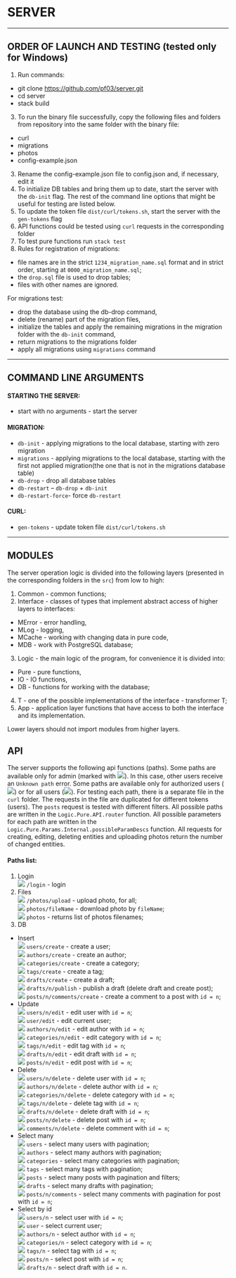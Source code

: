 # SERVER
*** 
## ORDER OF LAUNCH AND TESTING (tested only for Windows)

1.	Run commands:
   * git clone https://github.com/pf03/server.git
   * cd server
   * stack build
3. To run the binary file successfully, copy the following files and folders from repository into the same folder with the binary file:
* curl
* migrations
* photos
* config-example.json
3. Rename the config-example.json file to config.json and, if necessary, edit it
4. To initialize DB tables and bring them up to date, start the server with the `db-init` flag. The rest of the command line options that might be useful for testing are listed below.
3. To update the token file `dist/curl/tokens.sh`, start the server with the `gen-tokens` flag
4. API functions could be tested using `curl` requests in the corresponding folder
5. To test pure functions run `stack test`
6. Rules for registration of migrations:
* file names are in the strict `1234_migration_name.sql` format and in strict order, starting at `0000_migration_name.sql`;
* the `drop.sql` file is used to drop tables;
* files with other names are ignored.

For migrations test:
* drop the database using the db-drop command,
* delete (rename) part of the migration files,
* initialize the tables and apply the remaining migrations  in the migration folder with the `db-init` command,
* return migrations to the migrations folder
* apply all migrations using `migrations` command
***
## COMMAND LINE ARGUMENTS

#### STARTING THE SERVER:
  
* start with no arguments - start the server

#### MIGRATION:
  
* `db-init`         - applying migrations to the local database, starting with zero migration
* `migrations`      - applying migrations to the local database, starting with the first not applied migration(the one that is not in the migrations database table)
* `db-drop`         - drop all database tables
* `db-restart`      – `db-drop` + `db-init`
* `db-restart-force`- force `db-restart`

#### CURL:
  
* `gen-tokens`      - update token file `dist/curl/tokens.sh`

***
## MODULES

The server operation logic is divided into the following layers (presented in the corresponding folders in the `src`) from low to high:
1. Common       - common functions;
2. Interface    - classes of types that implement abstract access of higher layers to interfaces:
  * MError  - error handling,
  * MLog    - logging,
  * MCache  - working with changing data in pure code,
  * MDB     - work with PostgreSQL database;
3. Logic        - the main logic of the program, for convenience it is divided into:
  * Pure    - pure functions,
  * IO      - IO functions,
  * DB      - functions for working with the database;
4. T        - one of the possible implementations of the interface - transformer T;
5. App      - application layer functions that have access to both the interface and its implementation.

Lower layers should not import modules from higher layers.

## API

The server supports the following api functions (paths). Some paths are available only for admin (marked with ![](https://via.placeholder.com/15/ff0000/000000?text=+)). In this case, other users receive an `Unknown path` error. Some paths are available only for authorized users (![](https://via.placeholder.com/15/0000ff/000000?text=+)) or for all users (![](https://via.placeholder.com/15/00ff00/000000?text=+)). For testing each path, there is a separate file in the `curl` folder. The requests in the file are duplicated for different tokens (users). The `posts` request is tested with different filters.
All possible paths are written in the `Logic.Pure.API.router` function. All possible parameters for each path are written in the` Logic.Pure.Params.Internal.possibleParamDescs` function. All requests for creating, editing, deleting entities and uploading photos return the number of changed entities.

#### Paths list:

1.  Login  
![](https://via.placeholder.com/15/00ff00/000000?text=+)  `/login` - login
2. Files  
![](https://via.placeholder.com/15/00ff00/000000?text=+)  `/photos/upload` - upload photo, for all;  
![](https://via.placeholder.com/15/00ff00/000000?text=+)  `photos/fileName` - download photo by `fileName`;  
![](https://via.placeholder.com/15/00ff00/000000?text=+)  `photos` - returns list of photos filenames;  
3. DB  
* Insert  
![](https://via.placeholder.com/15/00ff00/000000?text=+)  `users/create` - create a user;  
![](https://via.placeholder.com/15/ff0000/000000?text=+) `authors/create` - create an author;  
![](https://via.placeholder.com/15/ff0000/000000?text=+) `categories/create` - create a category;  
![](https://via.placeholder.com/15/ff0000/000000?text=+) `tags/create` - create a tag;  
![](https://via.placeholder.com/15/0000ff/000000?text=+) `drafts/create` - create a draft;  
![](https://via.placeholder.com/15/ff0000/000000?text=+)  `drafts/n/publish` - publish a draft (delete draft and create post);  
![](https://via.placeholder.com/15/0000ff/000000?text=+) `posts/n/comments/create` - create a comment to a post with `id = n`;  
* Update  
![](https://via.placeholder.com/15/ff0000/000000?text=+) `users/n/edit` - edit user with `id = n`;  
![](https://via.placeholder.com/15/0000ff/000000?text=+) `user/edit` - edit current user;  
![](https://via.placeholder.com/15/ff0000/000000?text=+) `authors/n/edit` - edit author with `id = n`;  
![](https://via.placeholder.com/15/ff0000/000000?text=+) `categories/n/edit` - edit category with `id = n`;  
![](https://via.placeholder.com/15/ff0000/000000?text=+) `tags/n/edit` - edit tag with `id = n`;  
![](https://via.placeholder.com/15/0000ff/000000?text=+) `drafts/n/edit` - edit draft with `id = n`;  
![](https://via.placeholder.com/15/0000ff/000000?text=+) `posts/n/edit` - edit post with `id = n`;  
* Delete  
![](https://via.placeholder.com/15/ff0000/000000?text=+) `users/n/delete` - delete user with `id = n`;  
![](https://via.placeholder.com/15/ff0000/000000?text=+) `authors/n/delete` - delete author with `id = n`;  
![](https://via.placeholder.com/15/ff0000/000000?text=+) `categories/n/delete` - delete category with `id = n`;  
![](https://via.placeholder.com/15/ff0000/000000?text=+) `tags/n/delete` - delete tag with `id = n`;  
![](https://via.placeholder.com/15/0000ff/000000?text=+) `drafts/n/delete` - delete draft with `id = n`;  
![](https://via.placeholder.com/15/0000ff/000000?text=+) `posts/n/delete` - delete post with `id = n`;  
![](https://via.placeholder.com/15/0000ff/000000?text=+) `comments/n/delete` - delete comment with `id = n`;  
* Select many  
![](https://via.placeholder.com/15/ff0000/000000?text=+) `users` - select many users with pagination;  
![](https://via.placeholder.com/15/ff0000/000000?text=+) `authors` - select many authors with pagination;  
![](https://via.placeholder.com/15/00ff00/000000?text=+)  `categories` - select many categories with pagination;  
![](https://via.placeholder.com/15/00ff00/000000?text=+)  `tags` - select many tags with pagination;  
![](https://via.placeholder.com/15/00ff00/000000?text=+)  `posts` - select many posts with pagination and filters;  
![](https://via.placeholder.com/15/00ff00/000000?text=+)  `drafts` - select many drafts with pagination;  
![](https://via.placeholder.com/15/00ff00/000000?text=+)  `posts/n/comments` - select many comments with pagination for post with `id = n`;  
* Select by id  
![](https://via.placeholder.com/15/ff0000/000000?text=+) `users/n` - select user with `id = n`;  
![](https://via.placeholder.com/15/0000ff/000000?text=+) `user` - select current user;  
![](https://via.placeholder.com/15/ff0000/000000?text=+) `authors/n` - select author with `id = n`;  
![](https://via.placeholder.com/15/00ff00/000000?text=+)  `categories/n` - select category with `id = n`;  
![](https://via.placeholder.com/15/00ff00/000000?text=+)  `tags/n` - select tag with `id = n`;  
![](https://via.placeholder.com/15/00ff00/000000?text=+)  `posts/n` - select post with `id = n`;  
![](https://via.placeholder.com/15/00ff00/000000?text=+)  `drafts/n` - select draft with `id = n`.  
